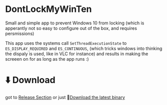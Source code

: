 # DontLockMyWinTen
Small and simple app to prevent Windows 10 from locking
(which is apperantly not so easy to configure out of the box, and requires persmissions)

This app uses the systems call `SetThreadExecutionState` to `ES_DISPLAY_REQUIRED` and `ES_CONTINUOUS`, (which tricks windows into thinking the dispaly is used, like in VLC for instance) and results in making the screeen on for as long as the app runs :)

# :arrow_down: Download

got to [Release Section](https://github.com/avgurf/DontLockMyWinTen/releases/tag/v1.0) or just :small_red_triangle_down:[Download  the latest binary](https://github.com/avgurf/DontLockMyWinTen/releases/download/v1.0/DontLockMyWinTen.exe)
